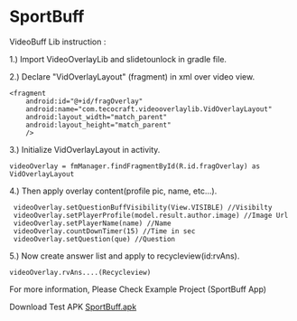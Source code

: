 # SportBuff

VideoBuff Lib instruction :

1.) Import VideoOverlayLib and slidetounlock in gradle file.

2.) Declare "VidOverlayLayout" (fragment) in xml over video view.
    
    <fragment
        android:id="@+id/fragOverlay"
        android:name="com.tecocraft.videooverlaylib.VidOverlayLayout"
        android:layout_width="match_parent"
        android:layout_height="match_parent"
        />

3.) Initialize VidOverlayLayout in activity.

	videoOverlay = fmManager.findFragmentById(R.id.fragOverlay) as VidOverlayLayout

4.) Then apply overlay content(profile pic, name, etc...).
 
 	 videoOverlay.setQuestionBuffVisibility(View.VISIBLE) //Visibilty
	 videoOverlay.setPlayerProfile(model.result.author.image) //Image Url
	 videoOverlay.setPlayerName(name) //Name
	 videoOverlay.countDownTimer(15) //Time in sec
 	 videoOverlay.setQuestion(que) //Question

5.) Now create answer list and apply to recycleview(id:rvAns).

	videoOverlay.rvAns....(Recycleview)


For more information, Please Check Example Project (SportBuff App)

Download Test APK [SportBuff.apk]()